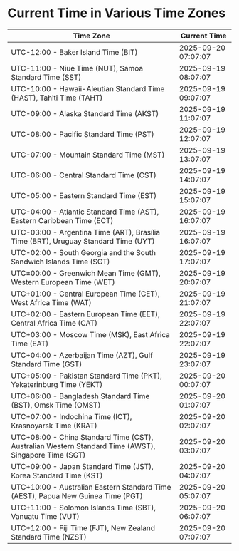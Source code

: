 # Current Time in Various Time Zones

| Time Zone | Current Time |
|-----------|--------------|
| UTC-12:00 - Baker Island Time (BIT) | 2025-09-20 07:07:07 |
| UTC-11:00 - Niue Time (NUT), Samoa Standard Time (SST) | 2025-09-19 08:07:07 |
| UTC-10:00 - Hawaii-Aleutian Standard Time (HAST), Tahiti Time (TAHT) | 2025-09-19 09:07:07 |
| UTC-09:00 - Alaska Standard Time (AKST) | 2025-09-19 11:07:07 |
| UTC-08:00 - Pacific Standard Time (PST) | 2025-09-19 12:07:07 |
| UTC-07:00 - Mountain Standard Time (MST) | 2025-09-19 13:07:07 |
| UTC-06:00 - Central Standard Time (CST) | 2025-09-19 14:07:07 |
| UTC-05:00 - Eastern Standard Time (EST) | 2025-09-19 15:07:07 |
| UTC-04:00 - Atlantic Standard Time (AST), Eastern Caribbean Time (ECT) | 2025-09-19 16:07:07 |
| UTC-03:00 - Argentina Time (ART), Brasília Time (BRT), Uruguay Standard Time (UYT) | 2025-09-19 16:07:07 |
| UTC-02:00 - South Georgia and the South Sandwich Islands Time (SGT) | 2025-09-19 17:07:07 |
| UTC±00:00 - Greenwich Mean Time (GMT), Western European Time (WET) | 2025-09-19 20:07:07 |
| UTC+01:00 - Central European Time (CET), West Africa Time (WAT) | 2025-09-19 21:07:07 |
| UTC+02:00 - Eastern European Time (EET), Central Africa Time (CAT) | 2025-09-19 22:07:07 |
| UTC+03:00 - Moscow Time (MSK), East Africa Time (EAT) | 2025-09-19 22:07:07 |
| UTC+04:00 - Azerbaijan Time (AZT), Gulf Standard Time (GST) | 2025-09-19 23:07:07 |
| UTC+05:00 - Pakistan Standard Time (PKT), Yekaterinburg Time (YEKT) | 2025-09-20 00:07:07 |
| UTC+06:00 - Bangladesh Standard Time (BST), Omsk Time (OMST) | 2025-09-20 01:07:07 |
| UTC+07:00 - Indochina Time (ICT), Krasnoyarsk Time (KRAT) | 2025-09-20 02:07:07 |
| UTC+08:00 - China Standard Time (CST), Australian Western Standard Time (AWST), Singapore Time (SGT) | 2025-09-20 03:07:07 |
| UTC+09:00 - Japan Standard Time (JST), Korea Standard Time (KST) | 2025-09-20 04:07:07 |
| UTC+10:00 - Australian Eastern Standard Time (AEST), Papua New Guinea Time (PGT) | 2025-09-20 05:07:07 |
| UTC+11:00 - Solomon Islands Time (SBT), Vanuatu Time (VUT) | 2025-09-20 06:07:07 |
| UTC+12:00 - Fiji Time (FJT), New Zealand Standard Time (NZST) | 2025-09-20 07:07:07 |
